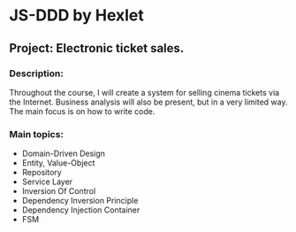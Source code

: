 # JS-DDD by Hexlet

## Project: Electronic ticket sales.

### Description:

Throughout the course, I will create a system for selling cinema tickets via the Internet. Business analysis will also be present, but in a very limited way. The main focus is on how to write code.

### Main topics: 

- Domain-Driven Design
- Entity, Value-Object
- Repository
- Service Layer
- Inversion Of Control
- Dependency Inversion Principle
- Dependency Injection Container
- FSM
